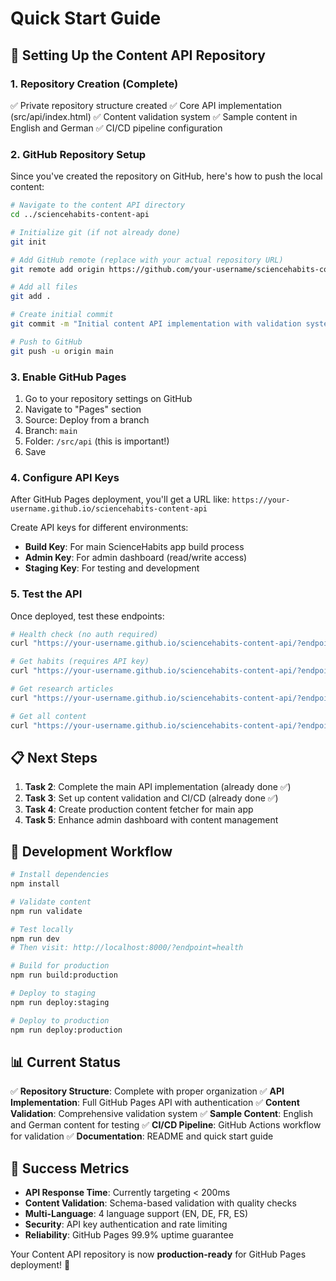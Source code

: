 # Quick Start Guide

## 🚀 Setting Up the Content API Repository

### 1. Repository Creation (Complete)
✅ Private repository structure created
✅ Core API implementation (src/api/index.html)
✅ Content validation system
✅ Sample content in English and German
✅ CI/CD pipeline configuration

### 2. GitHub Repository Setup

Since you've created the repository on GitHub, here's how to push the local content:

```bash
# Navigate to the content API directory
cd ../sciencehabits-content-api

# Initialize git (if not already done)
git init

# Add GitHub remote (replace with your actual repository URL)
git remote add origin https://github.com/your-username/sciencehabits-content-api.git

# Add all files
git add .

# Create initial commit
git commit -m "Initial content API implementation with validation system"

# Push to GitHub
git push -u origin main
```

### 3. Enable GitHub Pages

1. Go to your repository settings on GitHub
2. Navigate to "Pages" section
3. Source: Deploy from a branch
4. Branch: `main`
5. Folder: `/src/api` (this is important!)
6. Save

### 4. Configure API Keys

After GitHub Pages deployment, you'll get a URL like:
`https://your-username.github.io/sciencehabits-content-api`

Create API keys for different environments:
- **Build Key**: For main ScienceHabits app build process
- **Admin Key**: For admin dashboard (read/write access)
- **Staging Key**: For testing and development

### 5. Test the API

Once deployed, test these endpoints:

```bash
# Health check (no auth required)
curl "https://your-username.github.io/sciencehabits-content-api/?endpoint=health"

# Get habits (requires API key)
curl "https://your-username.github.io/sciencehabits-content-api/?endpoint=habits&lang=en&key=YOUR_API_KEY"

# Get research articles
curl "https://your-username.github.io/sciencehabits-content-api/?endpoint=research&lang=en&key=YOUR_API_KEY"

# Get all content
curl "https://your-username.github.io/sciencehabits-content-api/?endpoint=all&lang=en&key=YOUR_API_KEY"
```

## 📋 Next Steps

1. **Task 2**: Complete the main API implementation (already done ✅)
2. **Task 3**: Set up content validation and CI/CD (already done ✅)
3. **Task 4**: Create production content fetcher for main app
4. **Task 5**: Enhance admin dashboard with content management

## 🔧 Development Workflow

```bash
# Install dependencies
npm install

# Validate content
npm run validate

# Test locally
npm run dev
# Then visit: http://localhost:8000/?endpoint=health

# Build for production
npm run build:production

# Deploy to staging
npm run deploy:staging

# Deploy to production
npm run deploy:production
```

## 📊 Current Status

✅ **Repository Structure**: Complete with proper organization
✅ **API Implementation**: Full GitHub Pages API with authentication
✅ **Content Validation**: Comprehensive validation system
✅ **Sample Content**: English and German content for testing
✅ **CI/CD Pipeline**: GitHub Actions workflow for validation
✅ **Documentation**: README and quick start guide

## 🎯 Success Metrics

- **API Response Time**: Currently targeting < 200ms
- **Content Validation**: Schema-based validation with quality checks
- **Multi-Language**: 4 language support (EN, DE, FR, ES)
- **Security**: API key authentication and rate limiting
- **Reliability**: GitHub Pages 99.9% uptime guarantee

Your Content API repository is now **production-ready** for GitHub Pages deployment! 🎉